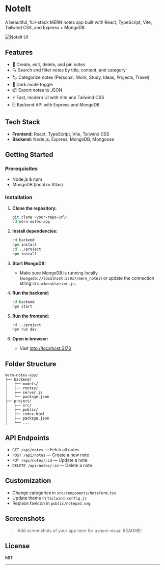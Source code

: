# NoteIt

A beautiful, full-stack MERN notes app built with React, TypeScript, Vite, Tailwind CSS, and Express + MongoDB.

![NoteIt UI](./public/notepad.svg)

## Features

- 📝 Create, edit, delete, and pin notes
- 🔍 Search and filter notes by title, content, and category
- 🏷️ Categorize notes (Personal, Work, Study, Ideas, Projects, Travel)
- 🌙 Dark mode toggle
- 📦 Export notes to JSON
- ⚡ Fast, modern UI with Vite and Tailwind CSS
- 🗄️ Backend API with Express and MongoDB

## Tech Stack

- **Frontend:** React, TypeScript, Vite, Tailwind CSS
- **Backend:** Node.js, Express, MongoDB, Mongoose

## Getting Started

### Prerequisites
- Node.js & npm
- MongoDB (local or Atlas)

### Installation

1. **Clone the repository:**
   ```sh
   git clone <your-repo-url>
   cd mern-notes-app
   ```

2. **Install dependencies:**
   ```sh
   cd backend
   npm install
   cd ../project
   npm install
   ```

3. **Start MongoDB:**
   - Make sure MongoDB is running locally (`mongodb://localhost:27017/mern_notes`) or update the connection string in `backend/server.js`.

4. **Run the backend:**
   ```sh
   cd backend
   npm start
   ```

5. **Run the frontend:**
   ```sh
   cd ../project
   npm run dev
   ```

6. **Open in browser:**
   - Visit [http://localhost:5173](http://localhost:5173)

## Folder Structure

```
mern-notes-app/
├── backend/
│   ├── models/
│   ├── routes/
│   ├── server.js
│   └── package.json
├── project/
│   ├── src/
│   ├── public/
│   ├── index.html
│   ├── package.json
│   └── ...
```

## API Endpoints

- `GET /api/notes` — Fetch all notes
- `POST /api/notes` — Create a new note
- `PUT /api/notes/:id` — Update a note
- `DELETE /api/notes/:id` — Delete a note

## Customization

- Change categories in `src/components/NoteForm.tsx`
- Update theme in `tailwind.config.js`
- Replace favicon in `public/notepad.svg`

## Screenshots

> Add screenshots of your app here for a more visual README!

## License

MIT

---


